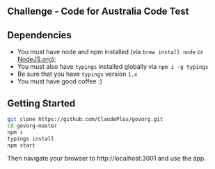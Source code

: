 
## Challenge - Code for Australia Code Test
## Dependencies
- You must have node and npm installed (via `brew install node` or [NodeJS.org](https://nodejs.org/en/));
- You must also have `typings` installed globally via `npm i -g typings`
- Be sure that you have `typings` version `1.x`
- You must have good coffee :)

## Getting Started

```bash
git clone https://github.com/ClaudePlos/govorg.git
cd govorg-master
npm i
typings install
npm start
```

Then navigate your browser to http://localhost:3001 and use the app.
